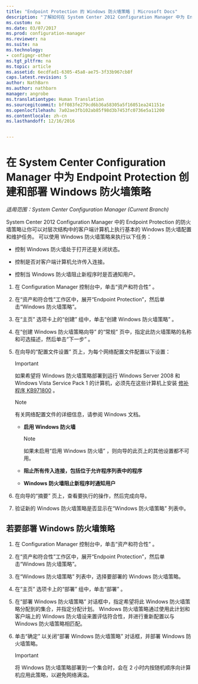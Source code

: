 ```yaml
---
title: "Endpoint Protection 的 Windows 防火墙策略 | Microsoft Docs"
description: "了解如何在 System Center 2012 Configuration Manager 中为 Endpoint Protection 创建和部署防火墙策略。"
ms.custom: na
ms.date: 03/07/2017
ms.prod: configuration-manager
ms.reviewer: na
ms.suite: na
ms.technology:
- configmgr-other
ms.tgt_pltfrm: na
ms.topic: article
ms.assetid: 6ecdfad1-6305-45a8-ae75-3f33b967cb8f
caps.latest.revision: 5
author: NathBarn
ms.author: nathbarn
manager: angrobe
ms.translationtype: Human Translation
ms.sourcegitcommit: bff083fe279cd6b36a58305a5f16051ea241151e
ms.openlocfilehash: 7a02ae3fb102ab85f98d3b7453fc0736e5a11200
ms.contentlocale: zh-cn
ms.lasthandoff: 12/16/2016


---
```

# <a name="create-and-deploy-windows-firewall-policies-for-endpoint-protection-in-system-center-configuration-manager"></a>在 System Center Configuration Manager 中为 Endpoint Protection 创建和部署 Windows 防火墙策略

*适用范围：System Center Configuration Manager (Current Branch)*

System Center 2012 Configuration Manager 中的 Endpoint Protection 的防火墙策略让你可以对层次结构中的客户端计算机上执行基本的 Windows 防火墙配置和维护任务。 可以使用 Windows 防火墙策略来执行以下任务：  

-   控制 Windows 防火墙处于打开还是关闭状态。  

-   控制是否对客户端计算机允许传入连接。  

-   控制当 Windows 防火墙阻止新程序时是否通知用户。  

1.  在 Configuration Manager 控制台中，单击“资产和符合性” 。  

2.  在“资产和符合性”工作区中，展开“Endpoint Protection”，然后单击“Windows 防火墙策略”。  

3.  在“主页”  选项卡上的“创建”  组中，单击“创建 Windows 防火墙策略” 。  

4.  在“创建 Windows 防火墙策略向导”  的“常规” 页中，指定此防火墙策略的名称和可选描述，然后单击“下一步” 。  

5.  在向导的“配置文件设置”  页上，为每个网络配置文件配置以下设置：  

    > [!IMPORTANT]  
    >  如果希望将 Windows 防火墙策略部署到运行 Windows Server 2008 和 Windows Vista Service Pack 1 的计算机，必须先在这些计算机上安装 [修补程序 KB971800](http://go.microsoft.com/fwlink/p/?LinkId=231239) 。  

    > [!NOTE]  
    >  有关网络配置文件的详细信息，请参阅 Windows 文档。  

    -   **启用 Windows 防火墙**  

        > [!NOTE]  
        >  如果未启用“启用 Windows 防火墙”  ，则向导的此页上的其他设置都不可用。  

    -   **阻止所有传入连接，包括位于允许程序列表中的程序**  

    -   **Windows 防火墙阻止新程序时通知用户**  

6.  在向导的“摘要”  页上，查看要执行的操作，然后完成向导。  

7.  验证新的 Windows 防火墙策略是否显示在“Windows 防火墙策略”  列表中。  

##  <a name="BKMK_Assign"></a> 若要部署 Windows 防火墙策略  

1.  在 Configuration Manager 控制台中，单击“资产和符合性” 。  

2.  在“资产和符合性”工作区中，展开“Endpoint Protection”，然后单击“Windows 防火墙策略”。  

3.  在“Windows 防火墙策略”  列表中，选择要部署的 Windows 防火墙策略。  

4.  在“主页”  选项卡上的“部署”  组中，单击“部署” 。  

5.  在“部署 Windows 防火墙策略”  对话框中，指定希望将此 Windows 防火墙策略分配到的集合，并指定分配计划。 Windows 防火墙策略通过使用此计划和客户端上的 Windows 防火墙设来置评估符合性，并进行重新配置以与 Windows 防火墙策略相匹配。  

6.  单击“确定”  以关闭“部署 Windows 防火墙策略”  对话框，并部署 Windows 防火墙策略。  

    > [!IMPORTANT]  
    >  将 Windows 防火墙策略部署到一个集合时，会在 2 小时内按随机顺序向计算机应用此策略，以避免网络满溢。

